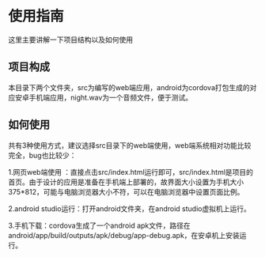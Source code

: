 # **使用指南**

这里主要讲解一下项目结构以及如何使用

## 项目构成

本目录下两个文件夹，src为编写的web端应用，android为cordova打包生成的对应安卓手机端应用，night.wav为一个音频文件，便于测试。

## 如何使用

共有3种使用方式，建议选择src目录下的web端使用，web端系统相对功能比较完全，bug也比较少：

1.网页web端使用 ：直接点击src/index.html运行即可，src/index.html是项目的首页。由于设计的应用是准备在手机端上部署的，故界面大小设置为手机大小375*812，可能与电脑浏览器大小不符，可以在电脑浏览器中设置页面比例。

2.android studio运行：打开android文件夹，在android studio虚拟机上运行。

3.手机下载：cordova生成了一个android apk文件，路径在android/app/build/outputs/apk/debug/app-debug.apk，在安卓机上安装运行。

